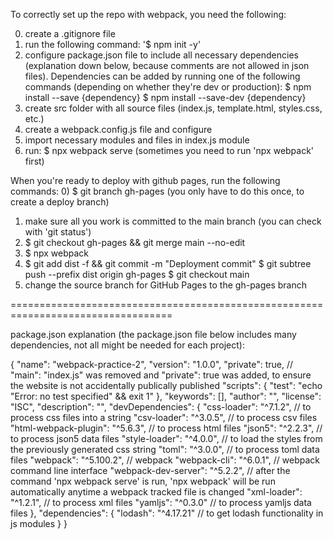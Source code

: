 To correctly set up the repo with webpack, you need the following:

0) create a .gitignore file
1) run the following command: '$ npm init -y'
2) configure package.json file to include all necessary dependencies (explanation down below, because comments are not allowed in json files). Dependencies can be added by running one of the following commands (depending on whether they're dev or production):
 $ npm install --save {dependency}
 $ npm install --save-dev {dependency}
3) create src folder with all source files (index.js, template.html, styles.css, etc.)
4) create a webpack.config.js file and configure
5) import necessary modules and files in index.js module
6) run: $ npx webpack serve (sometimes you need to run 'npx webpack' first)

When you're ready to deploy with github pages, run the following commands:
0) $ git branch gh-pages (you only have to do this once, to create a deploy branch)
1) make sure all you work is committed to the main branch (you can check with 'git status')
2) $ git checkout gh-pages && git merge main --no-edit
3) $ npx webpack
4) $ git add dist -f && git commit -m "Deployment commit"
   $ git subtree push --prefix dist origin gh-pages
   $ git checkout main
5) change the source branch for GitHub Pages to the gh-pages branch

==================================================================================

package.json explanation (the package.json file below includes many dependencies, not all might be needed for each project):

{
  "name": "webpack-practice-2",
  "version": "1.0.0",
  "private": true, // "main": "index.js" was removed and "private": true was added, to ensure the website is not accidentally publically published
  "scripts": {
    "test": "echo \"Error: no test specified\" && exit 1"
  },
  "keywords": [],
  "author": "",
  "license": "ISC",
  "description": "",
  "devDependencies": {
    "css-loader": "^7.1.2", // to process css files into a string
    "csv-loader": "^3.0.5", // to process  csv files
    "html-webpack-plugin": "^5.6.3", // to process html files
    "json5": "^2.2.3", // to process json5 data files
    "style-loader": "^4.0.0", // to load the styles from the previously generated css string
    "toml": "^3.0.0", // to process toml data files
    "webpack": "^5.100.2", // webpack
    "webpack-cli": "^6.0.1", // webpack command line interface
    "webpack-dev-server": "^5.2.2", // after the command 'npx webpack serve' is run, 'npx webpack' will be run automatically anytime a webpack tracked file is changed
    "xml-loader": "^1.2.1", // to process xml files
    "yamljs": "^0.3.0" // to process yamljs data files
  },
  "dependencies": {
    "lodash": "^4.17.21" // to get lodash functionality in js modules
  }
}